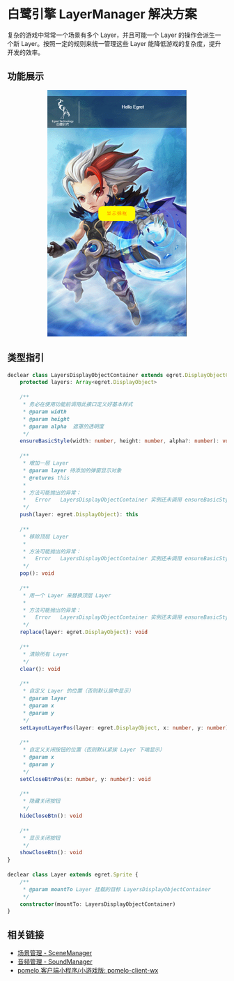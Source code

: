 # 白鹭引擎 LayerManager 解决方案
复杂的游戏中常常一个场景有多个 Layer，并且可能一个 Layer 的操作会派生一个新 Layer。按照一定的规则来统一管理这些 Layer 能降低游戏的复杂度，提升开发的效率。

## 功能展示
<p align="center">
  <img width="320" src="./screenshot.gif"/>
</p>

## 类型指引
```typescript
declear class LayersDisplayObjectContainer extends egret.DisplayObjectContainer {
    protected layers: Array<egret.DisplayObject>

    /**
     * 务必在使用功能前调用此接口定义好基本样式
     * @param width
     * @param height
     * @param alpha  遮罩的透明度
     */
    ensureBasicStyle(width: number, height: number, alpha?: number): void

    /**
     * 增加一层 Layer
     * @param layer 待添加的弹窗显示对象
     * @returns this
     * 
     * 方法可能抛出的异常：
     *   Error   LayersDisplayObjectContainer 实例还未调用 ensureBasicStyle 进行初始化
     */
    push(layer: egret.DisplayObject): this

    /**
     * 移除顶层 Layer 
     * 
     * 方法可能抛出的异常：
     *   Error   LayersDisplayObjectContainer 实例还未调用 ensureBasicStyle 进行初始化
     */
    pop(): void

    /**
     * 用一个 Layer 来替换顶层 Layer
     * 
     * 方法可能抛出的异常：
     *   Error   LayersDisplayObjectContainer 实例还未调用 ensureBasicStyle 进行初始化
     */
    replace(layer: egret.DisplayObject): void

    /**
     * 清除所有 Layer
     */
    clear(): void

    /**
     * 自定义 Layer 的位置（否则默认居中显示）
     * @param layer 
     * @param x
     * @param y
     */
    setLayoutLayerPos(layer: egret.DisplayObject, x: number, y: number): void

    /**
     * 自定义关闭按钮的位置（否则默认紧挨 Layer 下端显示）
     * @param x
     * @param y
     */
    setCloseBtnPos(x: number, y: number): void

    /**
     * 隐藏关闭按钮
     */
    hideCloseBtn(): void

    /**
     * 显示关闭按钮
     */
    showCloseBtn(): void
}

declear class Layer extends egret.Sprite {
    /**
     * @param mountTo Layer 挂载的目标 LayersDisplayObjectContainer
     */
    constructor(mountTo: LayersDisplayObjectContainer)
}
```

## 相关链接

* [场景管理 - SceneManager](https://gist.github.com/yangfch3/30ba6b05e9f1f015a9c82aa10077dda0)
* [音频管理 - SoundManager](https://gist.github.com/yangfch3/c00c3b14cd54937a878b5f5e0cdbc4f9)
* [pomelo 客户端小程序/小游戏版: pomelo-client-wx](https://github.com/yangfch3/pomelo-client-wx)
